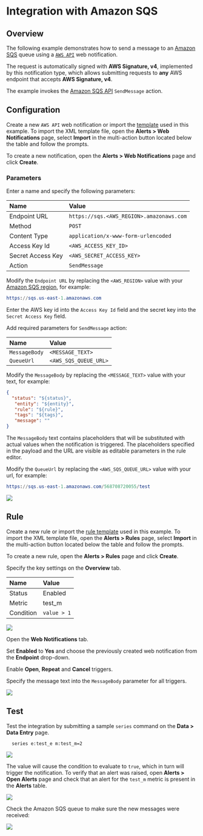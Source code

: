 # Integration with Amazon SQS

## Overview

The following example demonstrates how to send a message to an [Amazon SQS](https://aws.amazon.com/documentation/sqs) queue using a [`AWS API`](aws-api.md) web notification.

The request is automatically signed with **AWS Signature, v4**, implemented by this notification type, which allows submitting requests to **any** AWS endpoint that accepts **AWS Signature, v4**.

The example invokes the [Amazon SQS API](http://docs.aws.amazon.com/AWSSimpleQueueService/latest/APIReference/API_SendMessage.html) `SendMessage` action.

## Configuration

Create a new `AWS API` web notification or import the [template](resources/aws-api-sqs-notification.xml) used in this example. To import the XML template file, open the **Alerts > Web Notifications** page, select **Import** in the multi-action button located below the table and follow the prompts.

To create a new notification, open the **Alerts > Web Notifications** page and click **Create**.

### Parameters

Enter a name and specify the following parameters:

| **Name** | **Value** |
| :--- | :--- |
| Endpoint URL | `https://sqs.<AWS_REGION>.amazonaws.com` |
| Method | `POST` |
| Content Type | `application/x-www-form-urlencoded` |
| Access Key Id | `<AWS_ACCESS_KEY_ID>` |
| Secret Access Key | `<AWS_SECRET_ACCESS_KEY>` |
| Action | `SendMessage`|

Modify the `Endpoint URL` by replacing the `<AWS_REGION>` value with your [Amazon SQS region](http://docs.aws.amazon.com/general/latest/gr/rande.html#sqs_region), for example:

```elm
https://sqs.us-east-1.amazonaws.com
```

Enter the AWS key id into the `Access Key Id` field and the secret key into the `Secret Access Key` field.

Add required parameters for `SendMessage` action:

| **Name** | **Value** |
| :--- | :--- |
| `MessageBody` | `<MESSAGE_TEXT>` |
| `QueueUrl` | `<AWS_SQS_QUEUE_URL>` |

Modify the `MessageBody` by replacing the `<MESSAGE_TEXT>` value with your text, for example:

```json
{
  "status": "${status}",
   "entity": "${entity}",
   "rule": "${rule}",
   "tags": "${tags}",
   "message": ""
}
```

The `MessageBody` text contains placeholders that will be substituted with actual values when the notification is triggered. The placeholders specified in the payload and the URL are visible as editable parameters in the rule editor.

Modify the `QueueUrl` by replacing the `<AWS_SQS_QUEUE_URL>` value with your url, for example:

```elm
https://sqs.us-east-1.amazonaws.com/568708720055/test
```

![](images/aws_api_sqs_notification_config.png)

## Rule

Create a new rule or import the [rule template](resources/aws-api-sqs-rule.xml) used in this example. To import the XML template file, open the **Alerts > Rules** page, select **Import** in the multi-action button located below the table and follow the prompts.

To create a new rule, open the **Alerts > Rules** page and click **Create**.

Specify the key settings on the **Overview** tab.

| **Name** | **Value** |
| :-------- | :---- |
| Status | Enabled |
| Metric | test_m |
| Condition | `value > 1` |

![](images/aws_api_rule_overview.png)

Open the **Web Notifications** tab.

Set **Enabled** to **Yes** and choose the previously created web notification from the **Endpoint** drop-down.

Enable **Open**, **Repeat** and **Cancel** triggers.

Specify the message text into the `MessageBody` parameter for all triggers.

![](images/aws_api_sqs_rule_notification.png)

## Test

Test the integration by submitting a sample `series` command on the **Data > Data Entry** page.

```ls
  series e:test_e m:test_m=2
```

![](images/rule_test_commands.png)

The value will cause the condition to evaluate to `true`, which in turn will trigger the notification.
To verify that an alert was raised, open **Alerts > Open Alerts** page and check that an alert for the `test_m` metric is present in the **Alerts** table.

![](images/aws_api_sqs_alert_open.png)

Check the Amazon SQS queue to make sure the new messages were received:

![](images/aws_api_sqs_test.png)
